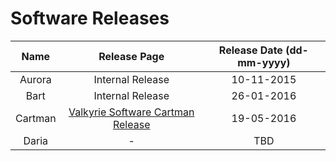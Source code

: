 # Software Releases  

Name | Release Page | Release Date (dd-mm-yyyy)
:--------:|:--------:|:--------:
Aurora | Internal Release | 10-11-2015
Bart | Internal Release | 26-01-2016
Cartman | [Valkyrie Software Cartman Release](Valkyrie-Software-Cartman-Release) | 19-05-2016
Daria | - | TBD